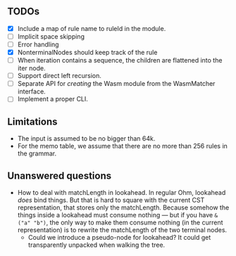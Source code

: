 ## TODOs

- [x] Include a map of rule name to ruleId in the module.
- [ ] Implicit space skipping
- [ ] Error handling
- [x] NonterminalNodes should keep track of the rule
- [ ] When iteration contains a sequence, the children are flattened into the iter node.
- [ ] Support direct left recursion.
- [ ] Separate API for _creating_ the Wasm module from the WasmMatcher interface.
- [ ] Implement a proper CLI.

## Limitations

- The input is assumed to be no bigger than 64k.
- For the memo table, we assume that there are no more than 256 rules in the grammar.

## Unanswered questions

- How to deal with matchLength in lookahead. In regular Ohm, lookahead _does_ bind things. But that is hard to square with the current CST representation, that stores only the matchLength. Because somehow the things inside a lookahead must consume nothing — but if you have `&("a" "b")`, the only way to make them consume nothing (in the current representation) is to rewrite the matchLength of the two terminal nodes.
  - Could we introduce a pseudo-node for lookahead? It could get transparently unpacked when walking the tree.
